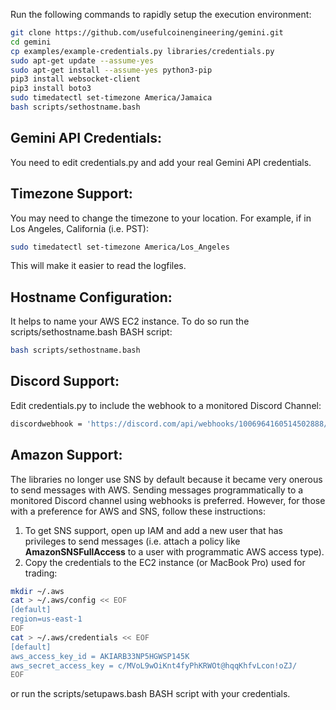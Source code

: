 Run the following commands to rapidly setup the execution environment:

```bash
git clone https://github.com/usefulcoinengineering/gemini.git
cd gemini
cp examples/example-credentials.py libraries/credentials.py
sudo apt-get update --assume-yes
sudo apt-get install --assume-yes python3-pip
pip3 install websocket-client
pip3 install boto3
sudo timedatectl set-timezone America/Jamaica
bash scripts/sethostname.bash
```

## Gemini API Credentials:

You need to edit credentials.py and add your real Gemini API credentials.

## Timezone Support:

You may need to change the timezone to your location. For example, if in Los Angeles, California (i.e. PST):

```bash
sudo timedatectl set-timezone America/Los_Angeles
```

This will make it easier to read the logfiles.

## Hostname Configuration:

It helps to name your AWS EC2 instance. To do so run the scripts/sethostname.bash BASH script:

```bash
bash scripts/sethostname.bash
```

## Discord Support:

Edit credentials.py to include the webhook to a monitored Discord Channel:

```bash
discordwebhook = 'https://discord.com/api/webhooks/1006964160514502888/9I0BJ5kReoZ0NPGvwJklrHiivh12_sYe9wSJzht-wyWJJ1ilAMQs7y0TDBxFKpqyt_mO'
```

## Amazon Support:

The libraries no longer use SNS by default because it became very onerous to send messages with AWS. Sending messages 
programmatically to a monitored Discord channel using webhooks is preferred. However, for those with a preference for 
AWS and SNS, follow these instructions:

1. To get SNS support, open up IAM and add a new user that has privileges to send messages (i.e. attach a policy like **AmazonSNSFullAccess** to a user with programmatic AWS access type).
2. Copy the credentials to the EC2 instance (or MacBook Pro) used for trading:

```bash
mkdir ~/.aws
cat > ~/.aws/config << EOF
[default]
region=us-east-1
EOF
cat > ~/.aws/credentials << EOF
[default]
aws_access_key_id = AKIARB33NP5HGWSP145K
aws_secret_access_key = c/MVoL9wOiKnt4fyPhKRWOt@hqqKhfvLcon!oZJ/
EOF
```

or run the scripts/setupaws.bash BASH script with your credentials.
